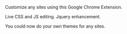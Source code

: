 Customize any sites using this Google Chrome Extension.

Live CSS and JS editing.
Jquery enhancement.

You could now do your own themes for any sites.
